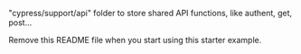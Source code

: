"cypress/support/api" folder to store shared API functions, like authent, get, post...

Remove this README file when you start using this starter example.
